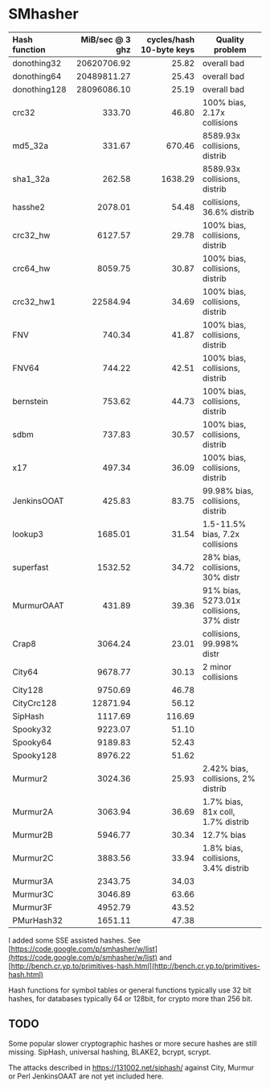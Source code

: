 SMhasher
========

| Hash function   |MiB/sec @ 3 ghz | cycles/hash 10-byte keys | Quality problem |
|:----------------|------------:|-------------:|--------------------------------|
| donothing32     | 20620706.92 |        25.82 | overall bad                    |
| donothing64     | 20489811.27 |        25.43 | overall bad                    |
| donothing128    | 28096086.10 |        25.19 | overall bad                    |
| crc32           |      333.70 |        46.80 | 100% bias, 2.17x collisions    |
| md5_32a         |      331.67 |       670.46 | 8589.93x collisions, distrib   |
| sha1_32a        |      262.58 |      1638.29 | 8589.93x collisions, distrib   |
| hasshe2         |     2078.01 |        54.48 | collisions, 36.6% distrib      |
| crc32_hw        |     6127.57 |        29.78 | 100% bias, collisions, distrib |
| crc64_hw        |     8059.75 |        30.87 | 100% bias, collisions, distrib |
| crc32_hw1       |    22584.94 |        34.69 | 100% bias, collisions, distrib |
| FNV             |      740.34 |        41.87 | 100% bias, collisions, distrib |
| FNV64           |      744.22 |        42.51 | 100% bias, collisions, distrib |
| bernstein       |      753.62 |        44.73 | 100% bias, collisions, distrib |
| sdbm            |      737.83 |        30.57 | 100% bias, collisions, distrib |
| x17             |      497.34 |        36.09 | 100% bias, collisions, distrib |
| JenkinsOOAT     |      425.83 |        83.75 | 99.98% bias, collisions, distrib |
| lookup3         |     1685.01 |        31.54 | 1.5-11.5% bias, 7.2x collisions |
| superfast       |     1532.52 |        34.72 | 28% bias, collisions, 30% distr |
| MurmurOAAT      |      431.89 |        39.36 | 91% bias, 5273.01x collisions, 37% distr |
| Crap8           |     3064.24 |        23.01 | collisions, 99.998% distr      |
| City64          |     9678.77 |        30.13 | 2 minor collisions             |
| City128         |     9750.69 |        46.78 |                                |
| CityCrc128      |    12871.94 |        56.12 |                                |
| SipHash         |     1117.69 |       116.69 |                                |
| Spooky32        |     9223.07 |        51.10 |                                |
| Spooky64        |     9189.83 |        52.43 |                                |
| Spooky128       |     8976.22 |        51.62 |                                |
| Murmur2         |     3024.36 |        25.93 | 2.42% bias, collisions, 2% distrib |
| Murmur2A        |     3063.94 |        36.69 | 1.7% bias, 81x coll, 1.7% distrib  |
| Murmur2B        |     5946.77 |        30.34 | 12.7% bias                     |
| Murmur2C        |     3883.56 |        33.94 | 1.8% bias, collisions, 3.4% distrib |
| Murmur3A        |     2343.75 |        34.03 |                                |
| Murmur3C        |     3046.89 |        63.66 |                                |
| Murmur3F        |     4952.79 |        43.52 |                                |
| PMurHash32      |     1651.11 |        47.38 |                                |

I added some SSE assisted hashes.
See [https://code.google.com/p/smhasher/w/list](https://code.google.com/p/smhasher/w/list)
and [http://bench.cr.yp.to/primitives-hash.html](http://bench.cr.yp.to/primitives-hash.html)

Hash functions for symbol tables or general functions typically use 32 bit hashes,
for databases typically 64 or 128bit, for crypto more than 256 bit.

TODO
----
Some popular slower cryptographic hashes or more secure hashes are still missing.
SipHash, universal hashing, BLAKE2, bcrypt, scrypt.

The attacks described in https://131002.net/siphash/ against City, Murmur or Perl JenkinsOAAT
are not yet included here.
